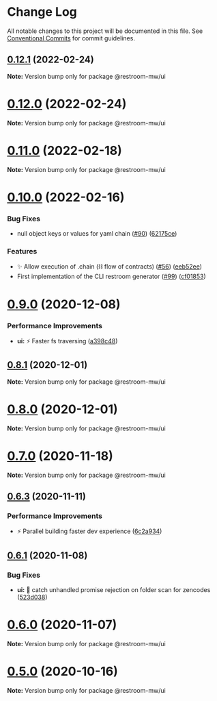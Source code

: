 # Change Log

All notable changes to this project will be documented in this file.
See [Conventional Commits](https://conventionalcommits.org) for commit guidelines.

## [0.12.1](https://github.com/dyne/restroom-wm/compare/v0.12.0...v0.12.1) (2022-02-24)

**Note:** Version bump only for package @restroom-mw/ui





# [0.12.0](https://github.com/dyne/restroom-wm/compare/v0.11.0...v0.12.0) (2022-02-24)

**Note:** Version bump only for package @restroom-mw/ui





# [0.11.0](https://github.com/dyne/restroom-wm/compare/v0.10.0...v0.11.0) (2022-02-18)

**Note:** Version bump only for package @restroom-mw/ui





# [0.10.0](https://github.com/dyne/restroom-wm/compare/v0.9.2...v0.10.0) (2022-02-16)


### Bug Fixes

* null object keys or values for yaml chain ([#90](https://github.com/dyne/restroom-wm/issues/90)) ([62175ce](https://github.com/dyne/restroom-wm/commit/62175ceff0dc6bf17cce7908177301ea6746bfc6))


### Features

* ✨ Allow execution of .chain (⛓ flow of contracts)  ([#56](https://github.com/dyne/restroom-wm/issues/56)) ([eeb52ee](https://github.com/dyne/restroom-wm/commit/eeb52eed5724dd8455a33d60d71c62d461cbd81f))
* First implementation of the CLI restroom generator ([#99](https://github.com/dyne/restroom-wm/issues/99)) ([cf01853](https://github.com/dyne/restroom-wm/commit/cf01853d0ffdb171aaec34140217d95963fbd936))





# [0.9.0](https://github.com/dyne/restroom-wm/compare/v0.8.1...v0.9.0) (2020-12-08)


### Performance Improvements

* **ui:** ⚡️  Faster fs traversing ([a398c48](https://github.com/dyne/restroom-wm/commit/a398c4805b7628e411fd14ae1db4abe15f22c41c))





## [0.8.1](https://github.com/dyne/restroom-wm/compare/v0.8.0...v0.8.1) (2020-12-01)

**Note:** Version bump only for package @restroom-mw/ui





# [0.8.0](https://github.com/dyne/restroom-wm/compare/v0.7.1...v0.8.0) (2020-12-01)

**Note:** Version bump only for package @restroom-mw/ui





# [0.7.0](https://github.com/dyne/restroom-wm/compare/v0.6.3...v0.7.0) (2020-11-18)

**Note:** Version bump only for package @restroom-mw/ui





## [0.6.3](https://github.com/dyne/restroom-wm/compare/v0.6.2...v0.6.3) (2020-11-11)


### Performance Improvements

* ⚡️  Parallel building faster dev experience ([6c2a934](https://github.com/dyne/restroom-wm/commit/6c2a934aba83fc88c888078f183105d0531243fe))





## [0.6.1](https://github.com/dyne/restroom-wm/compare/v0.6.0...v0.6.1) (2020-11-08)


### Bug Fixes

* **ui:** 🐛  catch unhandled promise rejection on folder scan for zencodes ([523d038](https://github.com/dyne/restroom-wm/commit/523d03811f61a9ba22801221b06b5260f8f3fc9c))





# [0.6.0](https://github.com/dyne/restroom-wm/compare/v0.5.0...v0.6.0) (2020-11-07)

**Note:** Version bump only for package @restroom-mw/ui





# [0.5.0](https://github.com/dyne/restroom-wm/compare/v0.4.5...v0.5.0) (2020-10-16)

**Note:** Version bump only for package @restroom-mw/ui
